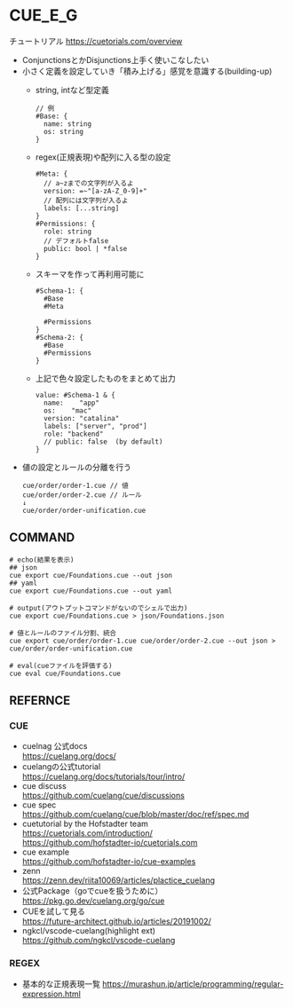 # CUE_E_G

チュートリアル
https://cuetorials.com/overview

- ConjunctionsとかDisjunctions上手く使いこなしたい
- 小さく定義を設定していき「積み上げる」感覚を意識する(building-up)
  - string, intなど型定義
    ```
    // 例
    #Base: {
      name: string
      os: string
    }
    ```

  - regex(正規表現)や配列に入る型の設定
    ```
    #Meta: {
      // a~zまでの文字列が入るよ
      version: =~"[a-zA-Z_0-9]+"
      // 配列には文字列が入るよ
      labels: [...string]
    }
    #Permissions: {
      role: string
      // デフォルトfalse
      public: bool | *false
    }
    ```

  - スキーマを作って再利用可能に
    ```
    #Schema-1: {
      #Base
      #Meta

      #Permissions
    }
    #Schema-2: {
      #Base
      #Permissions
    }
    ```

  - 上記で色々設定したものをまとめて出力
    ```
    value: #Schema-1 & {
      name:    "app"
      os:    "mac"
      version: "catalina"
      labels: ["server", "prod"]
      role: "backend"
      // public: false  (by default)
    }
    ```
- 値の設定とルールの分離を行う
  ```
  cue/order/order-1.cue // 値
  cue/order/order-2.cue // ルール
  ↓
  cue/order/order-unification.cue
  ```

## COMMAND
```
# echo(結果を表示)
## json
cue export cue/Foundations.cue --out json
## yaml
cue export cue/Foundations.cue --out yaml

# output(アウトプットコマンドがないのでシェルで出力)
cue export cue/Foundations.cue > json/Foundations.json

# 値とルールのファイル分割、統合
cue export cue/order/order-1.cue cue/order/order-2.cue --out json > cue/order/order-unification.cue

# eval(cueファイルを評価する)
cue eval cue/Foundations.cue
```

## REFERNCE

### CUE
- cuelnag 公式docs  
https://cuelang.org/docs/
- cuelangの公式tutorial  
https://cuelang.org/docs/tutorials/tour/intro/
- cue discuss  
https://github.com/cuelang/cue/discussions
- cue spec  
https://github.com/cuelang/cue/blob/master/doc/ref/spec.md
- cuetutorial by the Hofstadter team  
https://cuetorials.com/introduction/  
https://github.com/hofstadter-io/cuetorials.com
- cue example  
https://github.com/hofstadter-io/cue-examples
- zenn  
https://zenn.dev/riita10069/articles/plactice_cuelang
- 公式Package（goでcueを扱うために）  
https://pkg.go.dev/cuelang.org/go/cue
- CUEを試して見る  
https://future-architect.github.io/articles/20191002/
- ngkcl/vscode-cuelang(highlight ext)  
https://github.com/ngkcl/vscode-cuelang

### REGEX
- 基本的な正規表現一覧
https://murashun.jp/article/programming/regular-expression.html
